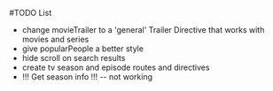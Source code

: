 #TODO List

- change movieTrailer to a 'general' Trailer Directive that works with movies and series
- give popularPeople a better style
- hide scroll on search results
- create tv season and episode routes and directives
- !!! Get season info !!! -- not working